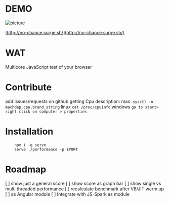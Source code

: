 DEMO
====
![picture](https://raw.github.com/syzer/benchmark-browsers/master/docs/benchmark-browsers.png)


[http://no-chance.surge.sh/](http://no-chance.surge.sh/)


WAT
===
Multicore JavaScript test of your browser

Contribute
==========
add issues/requests on github
getting Cpu description:
mac: `sysctl -n machdep.cpu.brand_string`
linux `cat /proc/cpuinfo`
windows `go to start> right click on computer > properties`


Installation
=====

        npm i -g serve
        serve ./performance -p $PORT


Roadmap
=======
[ ] show just a general score
[ ] show score as graph bar
[ ] show single vs multi threaded performance
[ ] recalculate benchmark  after V8/JIT warm up
[ ] as Angular module
[ ] Integrate with JS-Spark as module
